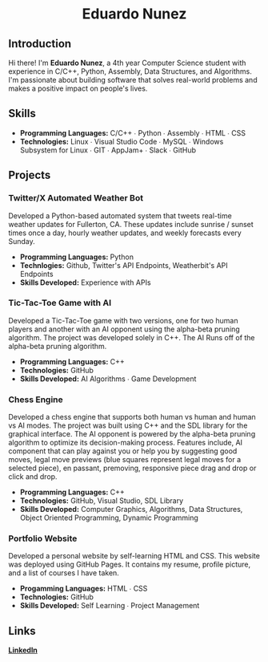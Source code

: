 <div align="center">

# Eduardo Nunez

</div>

## Introduction

Hi there! I'm **Eduardo Nunez**, a 4th year Computer Science student with experience in C/C++, Python, Assembly, Data Structures, and Algorithms. I'm passionate about building software that solves real-world problems and makes a positive impact on people's lives.

## Skills

- **Programming Languages:** C/C++ ∙ Python ∙ Assembly ∙ HTML ∙ CSS
- **Technologies:** Linux ∙ Visual Studio Code ∙ MySQL ∙ Windows Subsystem for Linux ∙ GIT ∙ AppJam+ ∙ Slack ∙ GitHub

## Projects

### Twitter/X Automated Weather Bot 

Developed a Python-based automated system that tweets real-time weather updates for Fullerton, CA. These updates include sunrise / sunset times once a day, hourly weather updates, and weekly forecasts every Sunday. 

- **Programming Languages:** Python
- **Technlogies:** Github, Twitter's API Endpoints, Weatherbit's API Endpoints
- **Skills Developed:** Experience with APIs

### Tic-Tac-Toe Game with AI

Developed a Tic-Tac-Toe game with two versions, one for two human players and another with an AI opponent using the alpha-beta pruning algorithm. The project was developed solely in C++. The AI Runs off of the alpha-beta pruning algorithm.

- **Programming Languages:** C++
- **Technologies:** GitHub
- **Skills Developed:** AI Algorithms ∙ Game Development

### Chess Engine

Developed a chess engine that supports both human vs human and human vs AI modes. The project was built using C++ and the SDL library for the graphical interface. The AI opponent is powered by the alpha-beta pruning algorithm to optimize its decision-making process. Features include, AI component that can play against you or help you by suggesting good moves, legal move previews (blue squares represent legal moves for a selected piece), en passant, premoving, responsive piece drag and drop or click and drop. 

- **Programming Languages:** C++
- **Technologies:** GitHub, Visual Studio, SDL Library
- **Skills Developed:** Computer Graphics, Algorithms, Data Structures, Object Oriented Programming, Dynamic Programming 


### Portfolio Website

Developed a personal website by self-learning HTML and CSS. This website was deployed using GitHub Pages. It contains my resume, profile picture, and a list of courses I have taken.

- **Progamming Languages:** HTML ∙ CSS
- **Technologies:** GitHub
- **Skills Developed:** Self Learning ∙ Project Management

## Links
[**LinkedIn**](https://www.linkedin.com/in/eduardong/)
